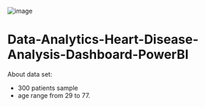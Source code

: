 ![image](https://github.com/MdForkanHF/Data-Analytics-Heart-Disease-Analysis-Dashboard-PowerBI/assets/118150406/4437f6e2-18e2-4e64-b80e-6bb71c552a1c)


# Data-Analytics-Heart-Disease-Analysis-Dashboard-PowerBI
About data set:
- 300 patients sample
- age range from 29 to 77.
